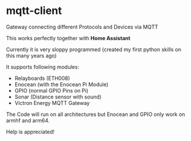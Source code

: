 # mqtt-client

Gateway connecting different Protocols and Devices via MQTT

This works perfectly together with <b>Home Assistant</b>

Currently it is very sloppy programmed (created my first python skills on this many years ago)

It supports following modules:

* Relayboards (ETH008)
* Enocean (with the Enocean Pi Module)
* GPIO (normal GPIO Pins on Pi)
* Sonar (Distance sensor with sound)
* Victron Energy MQTT Gateway

The Code will run on all architectures but Enocean and GPIO only work on armhf and arm64.

Help is appreciated!
